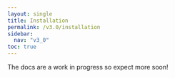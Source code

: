 ```yaml
---
layout: single
title: Installation
permalink: /v3.0/installation
sidebar:
  nav: "v3_0"
toc: true
---
```


The docs are a work in progress so expect more soon!
